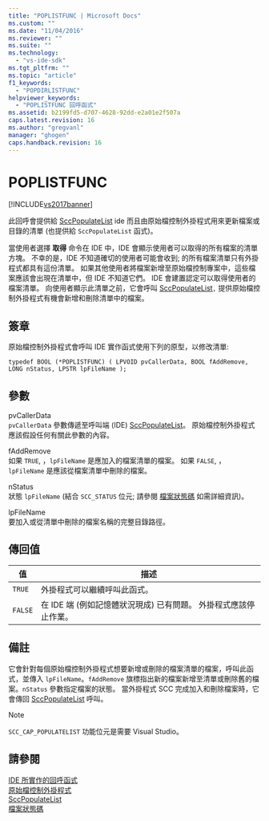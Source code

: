 ```yaml
---
title: "POPLISTFUNC | Microsoft Docs"
ms.custom: ""
ms.date: "11/04/2016"
ms.reviewer: ""
ms.suite: ""
ms.technology: 
  - "vs-ide-sdk"
ms.tgt_pltfrm: ""
ms.topic: "article"
f1_keywords: 
  - "POPDIRLISTFUNC"
helpviewer_keywords: 
  - "POPLISTFUNC 回呼函式"
ms.assetid: b2199fd5-d707-4628-92dd-e2a01e2f507a
caps.latest.revision: 16
ms.author: "gregvanl"
manager: "ghogen"
caps.handback.revision: 16
---
```

# POPLISTFUNC
[!INCLUDE[vs2017banner](../code-quality/includes/vs2017banner.md)]

此回呼會提供給 [SccPopulateList](../extensibility/sccpopulatelist-function.md) ide 而且由原始檔控制外掛程式用來更新檔案或目錄的清單 \(也提供給 `SccPopulateList` 函式\)。  
  
 當使用者選擇 **取得** 命令在 IDE 中，IDE 會顯示使用者可以取得的所有檔案的清單方塊。 不幸的是，IDE 不知道確切的使用者可能會收到; 的所有檔案清單只有外掛程式都具有這份清單。 如果其他使用者將檔案新增至原始檔控制專案中，這些檔案應該會出現在清單中，但 IDE 不知道它們。 IDE 會建置認定可以取得使用者的檔案清單。 向使用者顯示此清單之前，它會呼叫 [SccPopulateList](../extensibility/sccpopulatelist-function.md)`,` 提供原始檔控制外掛程式有機會新增和刪除清單中的檔案。  
  
## 簽章  
 原始檔控制外掛程式會呼叫 IDE 實作函式使用下列的原型，以修改清單:  
  
```cpp#  
typedef BOOL (*POPLISTFUNC) ( LPVOID pvCallerData, BOOL fAddRemove, LONG nStatus, LPSTR lpFileName );  
```  
  
## 參數  
 pvCallerData  
 `pvCallerData` 參數傳遞至呼叫端 \(IDE\) [SccPopulateList](../extensibility/sccpopulatelist-function.md)。 原始檔控制外掛程式應該假設任何有關此參數的內容。  
  
 fAddRemove  
 如果 `TRUE`, ，`lpFileName` 是應加入的檔案清單的檔案。 如果 `FALSE`, ，`lpFileName` 是應該從檔案清單中刪除的檔案。  
  
 nStatus  
 狀態 `lpFileName` \(結合 `SCC_STATUS` 位元; 請參閱 [檔案狀態碼](../extensibility/file-status-code-enumerator.md) 如需詳細資訊\)。  
  
 lpFileName  
 要加入或從清單中刪除的檔案名稱的完整目錄路徑。  
  
## 傳回值  
  
|值|描述|  
|-------|--------|  
|`TRUE`|外掛程式可以繼續呼叫此函式。|  
|`FALSE`|在 IDE 端 \(例如記憶體狀況現成\) 已有問題。 外掛程式應該停止作業。|  
  
## 備註  
 它會針對每個原始檔控制外掛程式想要新增或刪除的檔案清單的檔案，呼叫此函式，並傳入 `lpFileName`。`fAddRemove` 旗標指出新的檔案新增至清單或刪除舊的檔案。`nStatus` 參數指定檔案的狀態。 當外掛程式 SCC 完成加入和刪除檔案時，它會傳回 [SccPopulateList](../extensibility/sccpopulatelist-function.md) 呼叫。  
  
> [!NOTE]
>  `SCC_CAP_POPULATELIST` 功能位元是需要 Visual Studio。  
  
## 請參閱  
 [IDE 所實作的回呼函式](../extensibility/callback-functions-implemented-by-the-ide.md)   
 [原始檔控制外掛程式](../extensibility/source-control-plug-ins.md)   
 [SccPopulateList](../extensibility/sccpopulatelist-function.md)   
 [檔案狀態碼](../extensibility/file-status-code-enumerator.md)